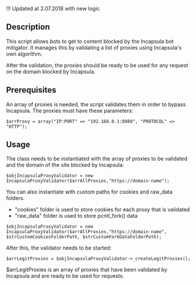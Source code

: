 !!! Updated at 2.07.2018 with new logic

## Description
This script allows bots to get to content blocked by the Incapsula bot mitigator. It manages this by validating a list of proxies using Incapsula's own algorithm. 

After the validation, the proxies should be ready to be used for any request on the domain blocked by Incapsula.

## Prerequisites
An array of proxies is needed, the script validates them in order to bypass Incapsula.
The proxies must have these parameters:
```
$arrProxy = array("IP:PORT" => "192.168.0.1:8080", "PROTOCOL" => "HTTP");
```

## Usage
The class needs to be instantiated with the array of proxies to be validated and the domain of the site blocked by Incapsula:
```
$objIncapsulaProxyValidator = new IncapsulaProxyValidator($arrAllProxies,"https://domain-name");
```
You can also instantiate with custom paths for cookies and raw_data folders. 
*  "cookies" folder is used to store cookies for each proxy that is validated
*  "raw_data" folder is used to store pcntl_fork() data
```
$objIncapsulaProxyValidator = new IncapsulaProxyValidator($arrAllProxies,"https://domain-name", $strCustomCookiesFolderPath, $strCustomForkDataFolderPath);
```

After this, the validator needs to be started:
```
$arrLegitProxies = $objIncapsulaProxyValidator->_createLegitProxies();
```
$arrLegitProxies is an array of proxies that have been validated by Incapsula and are ready to be used for requests.
